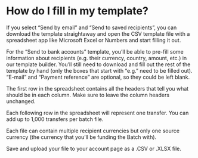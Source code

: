 # How do I fill in my template?

If you select “Send by email” and “Send to saved recipients”, you can download the template straightaway and open the CSV template file with a spreadsheet app like Microsoft Excel or Numbers and start filling it out.

For the “Send to bank accounts” template, you’ll be able to pre-fill some information about recipients (e.g. their currency, country, amount, etc.) in our template builder. You’ll still need to download and fill out the rest of the template by hand (only the boxes that start with “e.g.” need to be filled out). “E-mail” and “Payment reference” are optional, so they could be left blank.

The first row in the spreadsheet contains all the headers that tell you what should be in each column. Make sure to leave the column headers unchanged.

Each following row in the spreadsheet will represent one transfer. You can add up to 1,000 transfers per batch file.

Each file can contain multiple recipient currencies but only one source currency (the currency that you’ll be funding the Batch with).

Save and upload your file to your account page as a .CSV or .XLSX file.